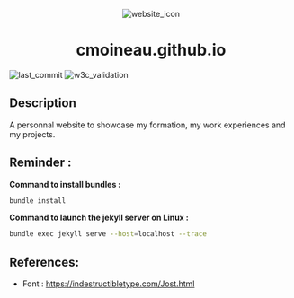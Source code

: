 

<p align="center">
    <img src="/favicon.ico" alt="website_icon">
</p>
<h1 align="center">cmoineau.github.io</h1>





![last_commit](https://img.shields.io/github/last-commit/cmoineau/cmoineau.github.io) ![w3c_validation](https://img.shields.io/w3c-validation/html?targetUrl=https%3A%2F%2Fcmoineau.github.io%2F)

## Description

A personnal website to showcase my formation, my work experiences and my projects.


## Reminder :

**Command to install bundles :**

```bash
bundle install
```

**Command to launch the jekyll server on Linux :**

```bash
bundle exec jekyll serve --host=localhost --trace
```


## References:
- Font : https://indestructibletype.com/Jost.html